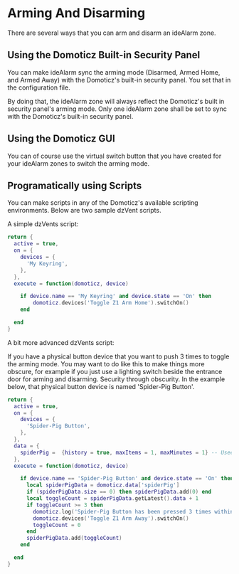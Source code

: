 Arming And Disarming
====================

There are several ways that you can arm and disarm an ideAlarm zone.

Using the Domoticz Built-in Security Panel
------------------------------------------

You can make ideAlarm sync the arming mode (Disarmed, Armed Home, and Armed Away)
with the Domoticz's built-in security panel. You set that in the configuration file.

By doing that, the ideAlarm zone will always reflect the Domoticz's built in security
panel's arming mode. Only one ideAlarm zone shall be set to sync with the Domoticz's
built-in security panel.

Using the Domoticz GUI
----------------------

You can of course use the virtual switch button that you have created for your
ideAlarm zones to switch the arming mode.

Programatically using Scripts
-----------------------------

You can make scripts in any of the Domoticz's available scripting environments.
Below are two sample dzVent scripts.

A simple dzVents script:

~~~~ lua
return {
  active = true,
  on = {
    devices = {
      'My Keyring',
    },
  },
  execute = function(domoticz, device)

    if device.name == 'My Keyring' and device.state == 'On' then
        domoticz.devices('Toggle Z1 Arm Home').switchOn()
    end

  end
}
~~~~

A bit more advanced dzVents script:

If you have a physical button device that you want to push 3 times to toggle the
arming mode. You may want to do like this to make things more obscure, for example
if you just use a lighting switch beside the entrance door for arming and disarming.
Security through obscurity. In the example below, that physical button device
is named 'Spider-Pig Button'.

~~~~ lua
return {
  active = true,
  on = {
    devices = {
      'Spider-Pig Button',
    },
  },
  data = {
    spiderPig =  {history = true, maxItems = 1, maxMinutes = 1} -- Used for counting if switch was pressed multiple times
  },
  execute = function(domoticz, device)

    if device.name == 'Spider-Pig Button' and device.state == 'On' then
      local spiderPigData = domoticz.data['spiderPig']
      if (spiderPigData.size == 0) then spiderPigData.add(0) end
      local toggleCount = spiderPigData.getLatest().data + 1
      if toggleCount >= 3 then
        domoticz.log('Spider-Pig Button has been pressed 3 times within one minute...', domoticz.LOG_INFO)
        domoticz.devices('Toggle Z1 Arm Away').switchOn()
        toggleCount = 0
      end
      spiderPigData.add(toggleCount)
    end

  end
}
~~~~